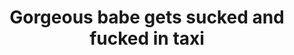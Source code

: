 ---
layout: post
title: Gorgeous babe gets sucked and fucked in taxi
duration: '06:54'
view: 188
rate: 2
video: 'https://flashservice.xvideos.com/embedframe/26005463'
priority: 0.9
changefreq: daily
---